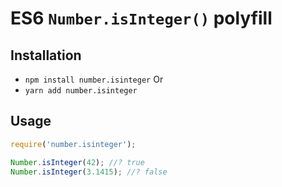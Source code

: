 # ES6 `Number.isInteger()` polyfill

## Installation
* `npm install number.isinteger`
Or
* `yarn add number.isinteger`

## Usage

```javascript
require('number.isinteger');

Number.isInteger(42); //? true
Number.isInteger(3.1415); //? false
```